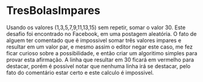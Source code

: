 # TresBolasImpares
Usando os valores (1,3,5,7,9,11,13,15) sem repetir, somar o valor 30.
Este desafio foi encontrado no Facebook, em uma postagem aleatória.
O fato de alguem ter comentado que é impossivel somar três valores impares e resultar em um valor par, e mesmo assim o editor negar este caso, me fez ficar curioso sobre a possibilidade, e então criar um algoritimo simples para provar esta afirmação.
A linha que resultar em 30 ficará em vermelho para destacar, porém é possivel notar que nenhuma linha irá se destacar, pelo fato do comentário estar certo e este calculo é impossivel.
